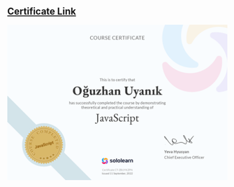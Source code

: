## <a href="https://www.sololearn.com/certificates/CT-ZBUYKZPN">Certificate Link</a>
<img src="https://github.com/oguzhanuyanik-sr/certificates/blob/main/SoloLearn/javascript/cert-CT-ZBUYKZPN.png?raw=true" />
